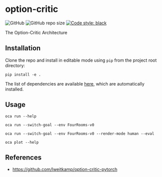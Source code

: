 # option-critic

![GitHub](https://img.shields.io/github/license/AshrithSagar/option-critic)
![GitHub repo size](https://img.shields.io/github/repo-size/AshrithSagar/option-critic)
[![Code style: black](https://img.shields.io/badge/code%20style-black-000000.svg)](https://github.com/psf/black)

The Option-Critic Architecture

## Installation

Clone the repo and install in editable mode using `pip` from the project root directory:

```shell
pip install -e .
```

The list of dependencies are available [here](requirements.txt), which are automatically installed.

## Usage

```shell
oca run --help
```

```shell
oca run --switch-goal --env FourRooms-v0
```

```shell
oca run --switch-goal --env FourRooms-v0 --render-mode human --eval
```

```shell
oca plot --help
```

## References

- <https://github.com/lweitkamp/option-critic-pytorch>
